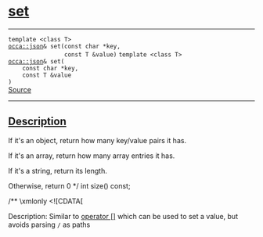 
<h1 id="set">
 <a href="#/api/json/size" class="anchor">
   <span>set</span>
  </a>
</h1>

<div class="signature">

<hr>

  <div class="definition-container">
    <div class="definition">
      <code class="desktop-only"><span class="token keyword">template</span> <<span class="token keyword">class</span> <span class="token keyword">T</span>>
<a href="#/api/json/">occa::json</a>&amp; set(<span class="token keyword">const</span> <span class="token keyword">char</span> &#42;key,
                <span class="token keyword">const</span> <span class="token keyword">T</span> &amp;value)</code>
      <code class="mobile-only"><span class="token keyword">template</span> <<span class="token keyword">class</span> <span class="token keyword">T</span>>
<a href="#/api/json/">occa::json</a>&amp; set(
    <span class="token keyword">const</span> <span class="token keyword">char</span> &#42;key,
    <span class="token keyword">const</span> <span class="token keyword">T</span> &amp;value
)</code>
      <div class="flex-spacing"></div>
      <a href="https://github.com/libocca/occa/blob/7d02eac1/include/occa/types/json.hpp#L734" target="_blank">Source</a>
    </div>
    
  </div>

  <hr>
</div>


<h2 id="description">
 <a href="#/api/json/size?id=description" class="anchor">
   <span>Description</span>
  </a>
</h2>

   If it's an object, return how many key/value pairs it has.

   If it's an array, return how many array entries it has.

   If it's a string, return its length.

   Otherwise, return 0
 */
int size() const;

/**
 \xmlonly <occa-doc id="set[0]"><![CDATA[

 Description:
   Similar to [operator []](/api/json/operator_brackets) which can be used to set a value, but avoids parsing `/` as paths
